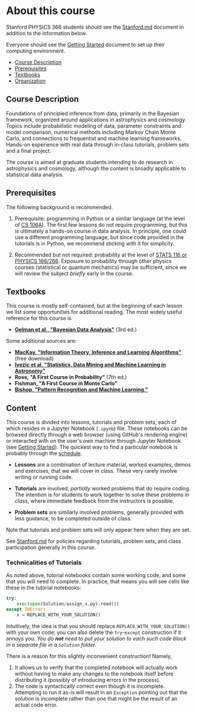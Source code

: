 # About this course

Stanford PHYSICS 366 students should see the [Stanford.md](Stanford.md) document in addition to the information below.

Everyone should see the [Getting Started](GettingStarted.md) document to set up their computing environment.

* [Course Description](#descrip)
* [Prerequisites](#prereq)
* [Textbooks](#books)
* [Organization](#org)

## <a name="descrip"></a>Course Description

Foundations of principled inference from data, primarily in the Bayesian framework, organized around applications in astrophysics and cosmology.
Topics include
probabilistic modeling of data,
parameter constraints and model comparison,
numerical methods including Markov Chain Monte Carlo,
and
connections to frequentist and machine learning frameworks.
Hands-on experience with real data through in-class tutorials, problem sets and a final project.

The course is aimed at graduate students intending to do research in astrophysics and cosmology, although the content is broadly applicable to statistical data analysis.

## <a name="prereq"></a>Prerequisites

The following background is recommended.

1. Prerequisite: programming in Python or a similar language (at the level of [CS 106A](https://explorecourses.stanford.edu)).
The first few lessons do not require programming, but this is ultimately a hands-on course in data analysis.
In principle, one could use a different programming language, but since code provided in the tutorials is in Python, we recommend sticking with it for simplicity.

2. Recommended but not required: probability at the level of [STATS 116 or PHYSICS 166/266](https://explorecourses.stanford.edu).
Exposure to probability through other physics courses (statistical or quantum mechanics) may be sufficient, since we will review the subject *briefly* early in the course.

## <a name="books"></a>Textbooks

This course is mostly self-contained, but at the beginning of each lesson we list some opportunities for additional reading.
The most widely useful reference for this course is
* **[Gelman et al., "Bayesian Data Analysis"](http://www.stat.columbia.edu/~gelman/book/)** (3rd ed.) 

Some additional sources are:
* **[MacKay, "Information Theory, Inference and Learning Algorithms"](http://www.inference.phy.cam.ac.uk/mackay/itprnn/book.html)** (free download)
* **[Ivezic et al, "Statistics, Data Mining and Machine Learning in Astronomy"](http://www.astroml.org/)**
* **Ross, "A First Course in Probability"** (7th ed.)
* **Fishman, "A First Course in Monte Carlo"**
* **[Bishop, "Pattern Recognition and Machine Learning,"](https://www.amazon.com/Pattern-Recognition-Learning-Information-Statistics/dp/0387310738)**


## <a name="org"></a>Content

This course is divided into lessons, tutorials and problem sets, each of which resides in a Jupyter Notebook (`.ipynb`) file.
These notebooks can be browsed directly through a web browser (using GitHub's rendering engine) or interacted with on the user's own machine through Jupyter Notebook (see [Getting Started](GettingStarted.md)).
The quickest way to find a particular notebook is probably through the [schedule](Schedule.md).

* **Lessons** are a combination of lecture material, worked examples, demos and exercises, that we will cover in class.
These very rarely involve writing or running code.

* **Tutorials** are involved, *partially* worked problems that do require coding.
The intention is for students to work together to solve these problems *in class*, where immediate feedback from the instructors is possible.

* **Problem sets** are similarly involved problems, generally provided with less guidance, to be completed outside of class.

Note that tutorials and problem sets will only appear here when they are set.

See [Stanford.md](Stanford.md) for policies regarding tutorials, problem sets, and class participation generally in this course.

### Technicalities of Tutorials

As noted above, tutorial notebooks contain some working code, and some that you will need to complete. In practice, that means you will see cells like these in the tutorial notebooks:

```python
try:
	exec(open(Solution/assign_x.py).read())
except IOError:
	x = REPLACE_WITH_YOUR_SOLUTION()
```

Intuitively, the idea is that you should replace `REPLACE_WITH_YOUR_SOLUTION()` with your own code; you can also delete the `try`-`except` construction if it annoys you. *You do **not** need to put your solution to each such code block in a separate file in a `Solution` folder.*

There is a reason for this slightly inconvenient construction! Namely,
1. It allows us to verify that the completed notebook will actually work without having to make any changes to the notebook itself before distributing it (possibly of introducing errors in the process).
2. The code is syntactically correct even though it is incomplete. Attempting to run it as-is will result in an `Exception` pointing out that the solution is incomplete rather than one that might be the result of an actual code error.
